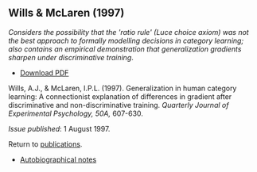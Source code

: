 ## Wills & McLaren (1997)

_Considers the possibility that the 'ratio rule' (Luce choice axiom) was not
the best approach to formally modelling decisions in category learning; also
contains an empirical demonstration that generalization gradients sharpen under
discriminative training_.

- [Download PDF](1997wills.pdf)

Wills, A.J., & McLaren, I.P.L. (1997). Generalization in human category learning: A connectionist explanation of differences in gradient after discriminative and non-discriminative training. _Quarterly Journal of Experimental Psychology, 50A,_ 607-630. 

_Issue published_: 1 August 1997.

Return to [publications](publications.md).

- [Autobiographical notes](auto101.md)
